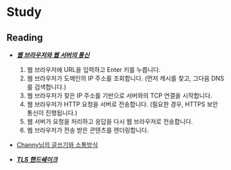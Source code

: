 Study
===

Reading
---
- ***[웹 브라우저와 웹 서버의 통신](https://aws.amazon.com/ko/blogs/korea/what-happens-when-you-type-a-url-into-your-browser/)***
  1. 웹 브라우저에 URL을 입력하고 Enter 키를 누릅니다.
  2. 웹 브라우저가 도메인의 IP 주소를 조회합니다. (먼저 캐시를 찾고, 그다음 DNS를 검색합니다.)
  3. 웹 브라우저가 찾은 IP 주소를 기반으로 서버와의 TCP 연결을 시작합니다.
  4. 웹 브라우저가 HTTP 요청을 서버로 전송합니다. (필요한 경우, HTTPS 보안 통신이 진행됩니다.)
  5. 웹 서버가 요청을 처리하고 응답을 다시 웹 브라우저로 전송합니다.
  6. 웹 브라우저가 전송 받은 콘텐츠를 렌더링합니다.

- [Channy님의 글쓰기와 소통방식](http://channy.creation.net/blog/1620#comment-807601)

- ***[TLS 핸드쉐이크](https://www.cloudflare.com/ko-kr/learning/ssl/transport-layer-security-tls/)***
